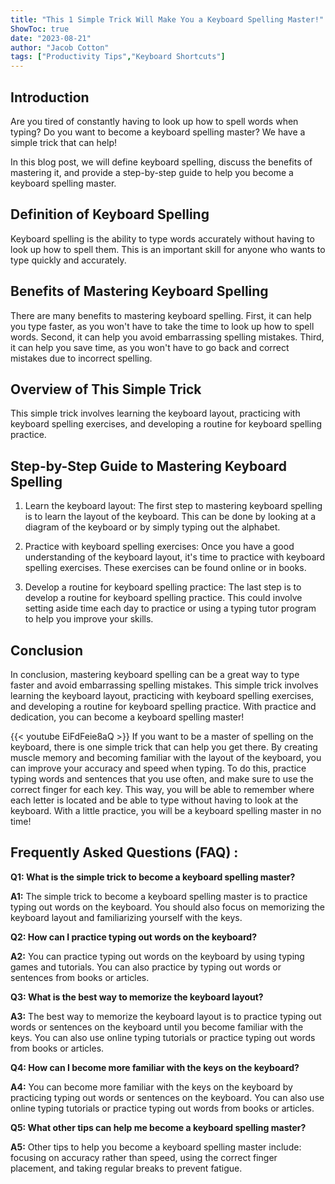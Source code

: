 ```yaml
---
title: "This 1 Simple Trick Will Make You a Keyboard Spelling Master!"
ShowToc: true 
date: "2023-08-21"
author: "Jacob Cotton" 
tags: ["Productivity Tips","Keyboard Shortcuts"]
---
```

## Introduction

Are you tired of constantly having to look up how to spell words when typing? Do you want to become a keyboard spelling master? We have a simple trick that can help! 

In this blog post, we will define keyboard spelling, discuss the benefits of mastering it, and provide a step-by-step guide to help you become a keyboard spelling master.

## Definition of Keyboard Spelling

Keyboard spelling is the ability to type words accurately without having to look up how to spell them. This is an important skill for anyone who wants to type quickly and accurately.

## Benefits of Mastering Keyboard Spelling

There are many benefits to mastering keyboard spelling. First, it can help you type faster, as you won't have to take the time to look up how to spell words. Second, it can help you avoid embarrassing spelling mistakes. Third, it can help you save time, as you won't have to go back and correct mistakes due to incorrect spelling. 

## Overview of This Simple Trick

This simple trick involves learning the keyboard layout, practicing with keyboard spelling exercises, and developing a routine for keyboard spelling practice. 

## Step-by-Step Guide to Mastering Keyboard Spelling

1. Learn the keyboard layout: The first step to mastering keyboard spelling is to learn the layout of the keyboard. This can be done by looking at a diagram of the keyboard or by simply typing out the alphabet.

2. Practice with keyboard spelling exercises: Once you have a good understanding of the keyboard layout, it's time to practice with keyboard spelling exercises. These exercises can be found online or in books.

3. Develop a routine for keyboard spelling practice: The last step is to develop a routine for keyboard spelling practice. This could involve setting aside time each day to practice or using a typing tutor program to help you improve your skills.

## Conclusion

In conclusion, mastering keyboard spelling can be a great way to type faster and avoid embarrassing spelling mistakes. This simple trick involves learning the keyboard layout, practicing with keyboard spelling exercises, and developing a routine for keyboard spelling practice. With practice and dedication, you can become a keyboard spelling master!

{{< youtube EiFdFeie8aQ >}} 
If you want to be a master of spelling on the keyboard, there is one simple trick that can help you get there. By creating muscle memory and becoming familiar with the layout of the keyboard, you can improve your accuracy and speed when typing. To do this, practice typing words and sentences that you use often, and make sure to use the correct finger for each key. This way, you will be able to remember where each letter is located and be able to type without having to look at the keyboard. With a little practice, you will be a keyboard spelling master in no time!

## Frequently Asked Questions (FAQ) :
**Q1: What is the simple trick to become a keyboard spelling master?**

**A1:** The simple trick to become a keyboard spelling master is to practice typing out words on the keyboard. You should also focus on memorizing the keyboard layout and familiarizing yourself with the keys.

**Q2: How can I practice typing out words on the keyboard?**

**A2:** You can practice typing out words on the keyboard by using typing games and tutorials. You can also practice by typing out words or sentences from books or articles.

**Q3: What is the best way to memorize the keyboard layout?**

**A3:** The best way to memorize the keyboard layout is to practice typing out words or sentences on the keyboard until you become familiar with the keys. You can also use online typing tutorials or practice typing out words from books or articles.

**Q4: How can I become more familiar with the keys on the keyboard?**

**A4:** You can become more familiar with the keys on the keyboard by practicing typing out words or sentences on the keyboard. You can also use online typing tutorials or practice typing out words from books or articles.

**Q5: What other tips can help me become a keyboard spelling master?**

**A5:** Other tips to help you become a keyboard spelling master include: focusing on accuracy rather than speed, using the correct finger placement, and taking regular breaks to prevent fatigue.





